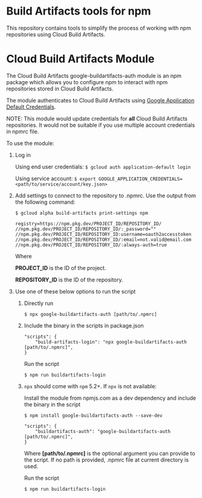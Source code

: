 # Build Artifacts tools for npm

This repository contains tools to simplify the process of working with npm
repositories using Cloud Build Artifacts.

# Cloud Build Artifacts Module

The Cloud Build Artifacts google-buildartifacts-auth module is an npm package
which allows you to configure npm to interact with npm repositories stored in
Cloud Build Artifacts.

The module authenticates to Cloud Build Artifacts using
[Google Application Default Credentials](https://developers.google.com/accounts/docs/application-default-credentials).

NOTE: This module would update credentials for **all** Cloud Build Artifacts
repositories. It would not be suitable if you use multiple account
credentials in npmrc file.

To use the module:

1.  Log in

    Using end user credentials: `$ gcloud auth application-default login`

    Using service account: `$ export
    GOOGLE_APPLICATION_CREDENTIALS=<path/to/service/account/key.json>`

2.  Add settings to connect to the repository to .npmrc. Use the output from the
    following command:

    `$ gcloud alpha build-artifacts print-settings npm`

    ```
    registry=https://npm.pkg.dev/PROJECT_ID/REPOSITORY_ID/
    //npm.pkg.dev/PROJECT_ID/REPOSITORY_ID/:_password=""
    //npm.pkg.dev/PROJECT_ID/REPOSITORY_ID:username=oauth2accesstoken
    //npm.pkg.dev/PROJECT_ID/REPOSITORY_ID/:email=not.valid@email.com
    //npm.pkg.dev/PROJECT_ID/REPOSITORY_ID/:always-auth=true
    ```

    Where

    **PROJECT_ID** is the ID of the project.

    **REPOSITORY_ID** is the ID of the repository.

3.  Use one of these below options to run the script

    1.  Directly run

        `$ npx google-buildartifacts-auth [path/to/.npmrc]`

    2.  Include the binary in the scripts in package.json

        ```
        "scripts": {
            "build-artifacts-login": "npx google-buildartifacts-auth [path/to/.npmrc]",
        }
        ```

        Run the script

        `$ npm run buildartifacts-login`

    3.  `npx` should come with `npm` 5.2+. If `npx` is not available:

        Install the module from npmjs.com as a dev dependency and include the
        binary in the script

        `$ npm install google-buildartifacts-auth --save-dev`

        ```
        "scripts": {
            "buildartifacts-auth": "google-buildartifacts-auth [path/to/.npmrc]",
        }
        ```

        Where **[path/to/.npmrc]** is the optional argument you can provide to
        the script. If no path is provided, .npmrc file at current directory is
        used.

        Run the script

        `$ npm run buildartifacts-login`
